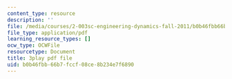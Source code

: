 ```yaml
---
content_type: resource
description: ''
file: /media/courses/2-003sc-engineering-dynamics-fall-2011/b0b46fbb66b7fccf08ce8b234e7f6890_lFedznDnPZc.pdf
file_type: application/pdf
learning_resource_types: []
ocw_type: OCWFile
resourcetype: Document
title: 3play pdf file
uid: b0b46fbb-66b7-fccf-08ce-8b234e7f6890
---
```

